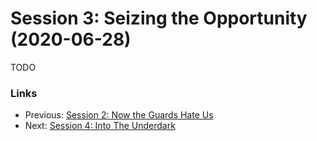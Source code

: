 # Session 3: Seizing the Opportunity (2020-06-28)

TODO

### Links
* Previous: [Session 2: Now the Guards Hate Us](session2-2020-06-14.md)
* Next: [Session 4: Into The Underdark](session4-2020-07-12.md)
